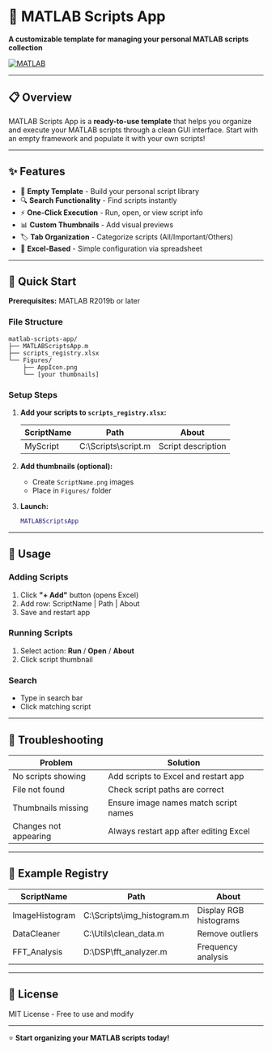 # 🚀 MATLAB Scripts App

**A customizable template for managing your personal MATLAB scripts collection**

[![MATLAB](https://img.shields.io/badge/MATLAB-R2019b%2B-orange.svg)](https://www.mathworks.com/products/matlab.html)

---

## 📋 Overview

MATLAB Scripts App is a **ready-to-use template** that helps you organize and execute your MATLAB scripts through a clean GUI interface. Start with an empty framework and populate it with your own scripts!

---

## ✨ Features

- 🎨 **Empty Template** - Build your personal script library
- 🔍 **Search Functionality** - Find scripts instantly
- ⚡ **One-Click Execution** - Run, open, or view script info
- 📊 **Custom Thumbnails** - Add visual previews
- 🏷️ **Tab Organization** - Categorize scripts (All/Important/Others)
- 📝 **Excel-Based** - Simple configuration via spreadsheet

---

## 🔧 Quick Start

**Prerequisites:** MATLAB R2019b or later

### File Structure
```
matlab-scripts-app/
├── MATLABScriptsApp.m
├── scripts_registry.xlsx
└── Figures/
    ├── AppIcon.png
    └── [your thumbnails]
```

### Setup Steps

1. **Add your scripts to `scripts_registry.xlsx`:**

   | ScriptName | Path | About |
   |------------|------|-------|
   | MyScript | C:\Scripts\script.m | Script description |

2. **Add thumbnails (optional):**
   - Create `ScriptName.png` images
   - Place in `Figures/` folder

3. **Launch:**
   ```matlab
   MATLABScriptsApp
   ```

---

## 📖 Usage

### Adding Scripts
1. Click **"+ Add"** button (opens Excel)
2. Add row: ScriptName | Path | About
3. Save and restart app

### Running Scripts
1. Select action: **Run** / **Open** / **About**
2. Click script thumbnail

### Search
- Type in search bar
- Click matching script

---

## 🐛 Troubleshooting

| Problem | Solution |
|---------|----------|
| No scripts showing | Add scripts to Excel and restart app |
| File not found | Check script paths are correct |
| Thumbnails missing | Ensure image names match script names |
| Changes not appearing | Always restart app after editing Excel |

---

## 📝 Example Registry

| ScriptName | Path | About |
|------------|------|-------|
| ImageHistogram | C:\Scripts\img_histogram.m | Display RGB histograms |
| DataCleaner | C:\Utils\clean_data.m | Remove outliers |
| FFT_Analysis | D:\DSP\fft_analyzer.m | Frequency analysis |

---

## 📄 License

MIT License - Free to use and modify

---

⭐ **Start organizing your MATLAB scripts today!**
